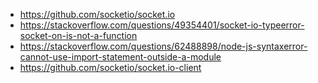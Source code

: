 * https://github.com/socketio/socket.io
* https://stackoverflow.com/questions/49354401/socket-io-typeerror-socket-on-is-not-a-function
* https://stackoverflow.com/questions/62488898/node-js-syntaxerror-cannot-use-import-statement-outside-a-module
* https://github.com/socketio/socket.io-client

